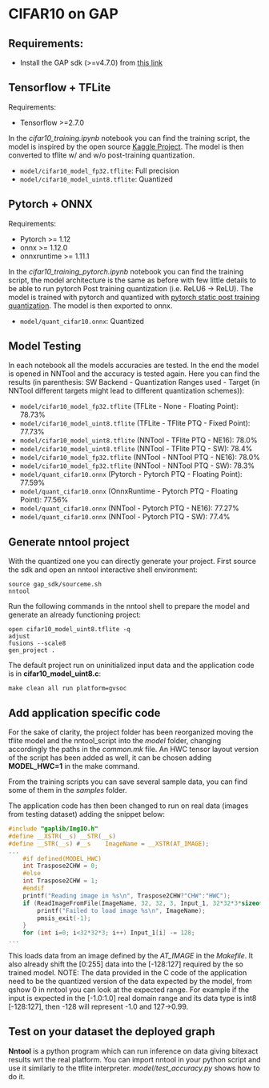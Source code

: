 # CIFAR10 on GAP

## Requirements:
- Install the GAP sdk (>=v4.7.0) from [this link](https://github.com/GreenWaves-Technologies/gap_sdk)

## Tensorflow + TFLite

Requirements:
- Tensorflow >=2.7.0

In the *cifar10_training.ipynb* notebook you can find the training script, the model is inspired by the open source [Kaggle Project](https://www.kaggle.com/ektasharma/simple-cifar10-cnn-keras-code-with-88-accuracy#A-Simple-Keras-CNN-trained-on-CIFAR-10-dataset-with-over-88%-accuracy-(Without-Data-Augmentation)). The model is then converted to tflite w/ and w/o post-training quantization.

- ```model/cifar10_model_fp32.tflite```: Full precision
- ```model/cifar10_model_uint8.tflite```: Quantized

## Pytorch + ONNX

Requirements:
- Pytorch >= 1.12
- onnx >= 1.12.0
- onnxruntime >= 1.11.1

In the *cifar10_training_pytorch.ipynb* notebook you can find the training script, the model architecture is the same as before with few little details to be able to run pytorch Post training quantization (i.e. ReLU6 -> ReLU). The model is trained with pytorch and quantized with [pytorch static post training quantization](https://pytorch.org/docs/stable/quantization.html#). The model is then exported to onnx. 

- ```model/quant_cifar10.onnx```: Quantized

## Model Testing

In each notebook all the models accuracies are tested. In the end the model is opened in NNTool and the accuracy is tested again. Here you can find the results (in parenthesis: SW Backend - Quantization Ranges used - Target (in NNTool different targets might lead to different quantization schemes)):

- ```model/cifar10_model_fp32.tflite``` (TFLite - None - Floating Point): 78.73%
- ```model/cifar10_model_uint8.tflite``` (TFLite - TFlite PTQ - Fixed Point): 77.73%
- ```model/cifar10_model_uint8.tflite``` (NNTool - TFlite PTQ - NE16): 78.0%
- ```model/cifar10_model_uint8.tflite``` (NNTool - TFlite PTQ - SW): 78.4%
- ```model/cifar10_model_fp32.tflite``` (NNTool - NNTool PTQ - NE16): 78.0%
- ```model/cifar10_model_fp32.tflite``` (NNTool - NNTool PTQ - SW): 78.3%
- ```model/quant_cifar10.onnx``` (Pytorch - Pytorch PTQ - Floating Point): 77.59%
- ```model/quant_cifar10.onnx``` (OnnxRuntime - Pytorch PTQ - Floating Point): 77.56%
- ```model/quant_cifar10.onnx``` (NNTool - Pytorch PTQ - NE16): 77.27%
- ```model/quant_cifar10.onnx``` (NNTool - Pytorch PTQ - SW): 77.4%

## Generate nntool project

With the quantized one you can directly generate your project. First source the sdk and open an nntool interactive shell environment:

```
source gap_sdk/sourceme.sh
nntool
```

Run the following commands in the nntool shell to prepare the model and generate an already functioning project:

```
open cifar10_model_uint8.tflite -q
adjust
fusions --scale8
gen_project .
```

The default project run on uninitialized input data and the application code is in **cifar10_model_uint8.c**:

```
make clean all run platform=gvsoc
```

## Add application specific code

For the sake of clarity, the project folder has been reorganized moving the tflite model and the nntool_script into the *model* folder, changing accordingly the paths in the *common.mk* file. An HWC tensor layout version of the script has been added as well, it can be chosen adding **MODEL_HWC=1** in the make command.

From the training scripts you can save several sample data, you can find some of them in the *samples* folder.

The application code has then been changed to run on real data (images from testing dataset) adding the snippet below:

```C
#include "gaplib/ImgIO.h"
#define __XSTR(__s) __STR(__s)
#define __STR(__s) #__s    ImageName = __XSTR(AT_IMAGE);
...
    #if defined(MODEL_HWC)
    int Traspose2CHW = 0;
    #else
    int Traspose2CHW = 1;
    #endif
    printf("Reading image in %s\n", Traspose2CHW?"CHW":"HWC");
    if (ReadImageFromFile(ImageName, 32, 32, 3, Input_1, 32*32*3*sizeof(char), IMGIO_OUTPUT_CHAR, Traspose2CHW)) {
        printf("Failed to load image %s\n", ImageName);
        pmsis_exit(-1);
    }
    for (int i=0; i<32*32*3; i++) Input_1[i] -= 128;
...
```

This loads data from an image defined by the *AT_IMAGE* in the *Makefile*. It also already shift the \[0:255\] data into the \[-128:127\] required by the so trained model.
NOTE: The data provided in the C code of the application need to be the quantized version of the data expected by the model, from qshow 0 in nntool you can look at the expected range. For example if the input is expected in the \[-1.0:1.0\] real domain range and its data type is int8 \[-128:127\], then -128 will represent -1.0 and 127->0.99.

## Test on your dataset the deployed graph

**Nntool** is a python program which can run inference on data giving bitexact results wrt the real platform. You can import nntool in your python script and use it similarly to the tflite interpreter. *model/test_accuracy.py* shows how to do it.
